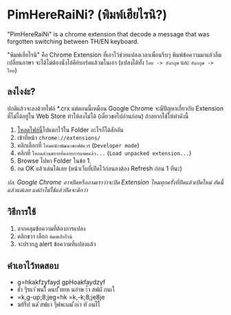 # PimHereRaiNi? (พิมพ์เฮียไรนิ?)
"PimHereRaiNi" is a chrome extension that decode a message that was forgotten switching between TH/EN keyboard.

"พิมพ์เฮียไรนิ" คือ Chrome Extension ที่เอาไว้ช่วยแปลงเวลาเพื่อนรีบๆ พิมพ์ข้อความมาแล้วลืมเปลี่ยนภาษา จะได้ไม่ต้องนั่งไล่คีย์บอร์ดแล้วมโนเอา (แปลงได้ทั้ง `ไทย -> อังกฤษ` และ `อังกฤษ -> ไทย`)

## ลงไงง่ะ?
ปกติแล้วจะลงด้วยไฟล์ *.crx แต่ตอนนี้เหมือน Google Chrome จะมีปัญหาเกี่ยวกับ Extension ที่ไม่ได้อยู่ใน Web Store ทำให้ลงไม่ได้ (เดี๋ยวขอไปอ่านก่อน) ถ้าอยากใช้ให้ทำดังนี้
1. [โหลดไฟล์นี้](https://goo.gl/pxCH2y)ไปแตกไว้ใน Folder อะไรก็ได้สักอัน
2. เข้าที่หน้า `chrome://extensions/`
3. คลิกเลือกที่ `โหมดนักพัฒนาซอฟต์แวร์` (`Developer mode`)
4. คลิกที่ `โหลดส่วนขยายที่คลายการแพคแล้ว...` (`Load unpacked extension...`)
5. Browse ไปหา Folder ในข้อ 1.
6. กด OK แล้วเล่นได้เลย (หน้าเว็บที่เปิดไว้ก่อนลงต้อง Refresh ก่อน 1 ทีนะ)

*ปล. Google Chrome อาจปิดหรือถามเราว่าจะปิด Extension ไหมทุกครั้งที่ปิดแล้วเปิดใหม่ อันนี้แล้วแต่เลย แต่ถ้าไม่ใช้แล้วปิดจะดีกว่า*

## วิธีการใช้
1. ลากคลุมข้อความที่ต้องการแปลง
2. คลิกขวา เลือก `พิมพ์เฮียไรนิ`
3. จะปรากฏ alert ข้อความที่แปลงแล้ว

## คำเอาไว้ทดสอบ
- g=hkakfzyfayd gpHoakfaydzyf
- ธ้ำ ๆีรแา ิพนไื ดนป ่ีทยห นอำพ ะ้ำ สฟผั กนเใ
- =k,g-up;8;jeg=hk =k,-k;8;je8je
- ฆย้รืป นด ิสฟแา ๆีฟพะผม ่ีกเำ ทั อนไใ